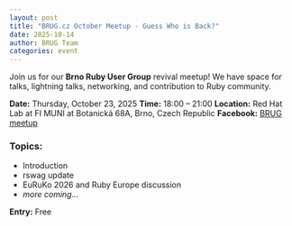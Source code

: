 ```yaml
---
layout: post
title: "BRUG.cz October Meetup - Guess Who is Back?"
date: 2025-10-14
author: BRUG Team
categories: event
---
```


Join us for our **Brno Ruby User Group** revival meetup!
We have space for talks, lightning talks, networking, and contribution to Ruby community.

**Date:** Thursday, October 23, 2025
**Time:** 18:00 – 21:00
**Location:** Red Hat Lab at FI MUNI at Botanická 68A, Brno, Czech Republic
**Facebook:** [BRUG meetup](https://www.facebook.com/events/1384844769818375)

### Topics:
- Introduction
- rswag update
- EuRuKo 2026 and Ruby Europe discussion
- _more coming..._

**Entry:** Free
